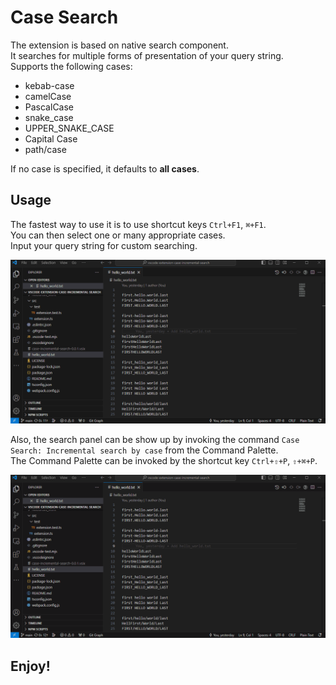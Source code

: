 # Case Search

The extension is based on native search component.  
It searches for multiple forms of presentation of your query string.  
Supports the following cases:

* kebab-case
* camelCase
* PascalCase
* snake_case
* UPPER_SNAKE_CASE
* Capital Case
* path/case

If no case is specified, it defaults to **all cases**.

## Usage

The fastest way to use it is to use shortcut keys `Ctrl+F1`, `⌘+F1`.  
You can then select one or many appropriate cases.  
Input your query string for custom searching.  

![screenshot1](resources/screenshot1.gif)

Also, the search panel can be show up by invoking the command `Case Search: Incremental search by case` from the Command Palette.  
The Command Palette can be invoked by the shortcut key `Ctrl+⇧+P`, `⇧+⌘+P`.  

![screenshot2](resources/screenshot2.gif)

## **Enjoy!**
